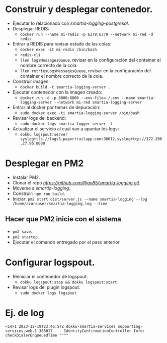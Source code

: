 # Construir y desplegar contenedor.
- Ejecutar lo relacionado con *smartia-logging-postgresql*.
- Desplegar REDIS:
  - `docker run --name mi-redis -p 6379:6379 --network mi-red -d redis`
- Entrar a REDIS para revisar estado de las colas:
  - `docker exec -it mi-redis /bin/bash`
  - `redis-cli`
  - `llen logsMessagesQueue`, revisar en la configuración del container el nombre correcto de la cola. 
  - `llen retriesLogsMessagesQueue`, revisar en la configuración del container el nombre correcto de la cola.
- Construir imagen: 
  - `docker build -t smartia-logging-server .`
- Ejecutar contenedor con la imagen creado: 
  - `docker run -d -p 8000:8000 --env-file=./.env --name smartia-logging-server --network mi-red smartia-logging-server`
- Entrar al docker por temas de depuración:
  - `sudo docker exec -ti smartia-logging-server /bin/bash`
- Revisar logs del backend:
  - `sudo docker logs smartia-logger-server -t`
- Actualizar el servicio al cual van a apuntar los logs:
  - `dokku logspout:server syslog+tls://logs3.papertrailapp.com:30612,syslog+tcp://172.206.27.86:8000`

# Desplegar en PM2
- Instalar PM2.
- Clonar el repo *https://github.com/Rigo85/smartia-logging.git*.
- Moverse a *smartia-logging*.
- Construir: `npm run build`.
- Iniciar: `pm2 start dist/server.js --name smartia-logging --log /home/azureuser/smartia-logging.log --time`

## Hacer que PM2 inicie con el sistema
- `pm2 save`.
- `pm2 startup`.
- Ejecutar el comando entregado por el paso anterior.

# Configurar logspout.
- Reiniciar el contenedor de logspout:
  - `dokku logspout:stop && dokku logspout:start`
- Revisar logs del plugin logspout.
  - `sudo docker logs logspout`

# Ej. de log
````
<14>1 2023-12-19T23:46:57Z dokku-smartia-services supporting-services.web.1 386017 - - IdentityConfirmationController Info: checkDialerEnqueuedTime """"
````
